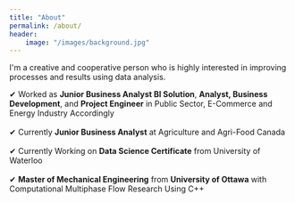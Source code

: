 ```yaml
---
title: "About"
permalink: /about/
header:
    image: "/images/background.jpg"
---
```


I'm a creative and cooperative person who is highly interested in improving processes and results using data analysis.

&#10004; Worked as **Junior Business Analyst BI Solution**, **Analyst, Business Development**, and **Project Engineer** in Public Sector, E-Commerce and Energy Industry Accordingly<br><br>
&#10004; Currently **Junior Business Analyst** at Agriculture and Agri-Food Canada<br><br>
&#10004; Currently Working on **Data Science Certificate** from University of Waterloo <br><br>
&#10004; **Master of Mechanical Engineering** from **University of Ottawa** with Computational Multiphase Flow Research Using C++
